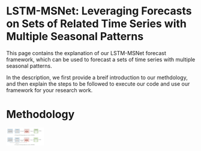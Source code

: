 LSTM-MSNet: Leveraging Forecasts on Sets of Related Time Series with Multiple Seasonal Patterns
===================

This page contains the explanation of our LSTM-MSNet forecast framework, which can be used to forecast a sets of time series with multiple seasonal patterns.

In the description, we first provide a breif introduction to our methdology, and then explain the steps to be followed to execute our code and use our framework for your research work.

# Methodology #

<img src ="Images/LSTM-MSNet-Framework.PNG" width="100">
